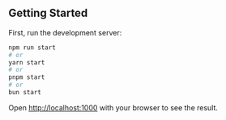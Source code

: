 ## Getting Started

First, run the development server:

```bash
npm run start
# or
yarn start
# or
pnpm start
# or
bun start
```

Open [http://localhost:1000](http://localhost:1000) with your browser to see the result.

